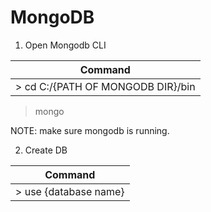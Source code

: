 # MongoDB

1. Open Mongodb CLI

Command | 
--- | 
> cd C:/{PATH OF MONGODB DIR}/bin | 
> mongo

NOTE: make sure mongodb is running.

2. Create DB

Command | 
--- | 
> use {database name} |

